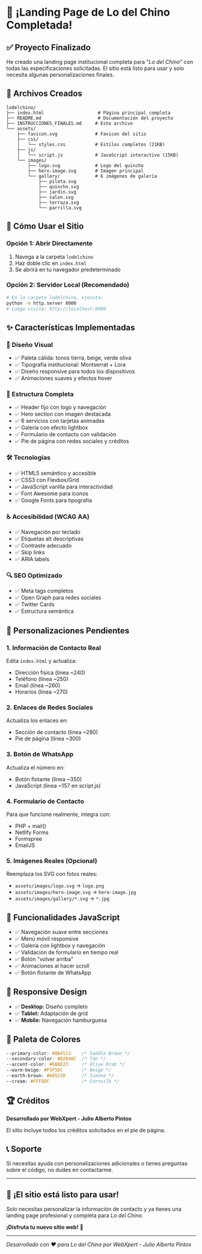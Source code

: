 # 🎉 ¡Landing Page de Lo del Chino Completada!

## ✅ Proyecto Finalizado

He creado una landing page institucional completa para "*Lo del Chino*" con todas las especificaciones solicitadas. El sitio está listo para usar y solo necesita algunas personalizaciones finales.

## 📁 Archivos Creados

```
lodelchino/
├── index.html                    # Página principal completa
├── README.md                     # Documentación del proyecto
├── INSTRUCCIONES_FINALES.md     # Este archivo
└── assets/
    ├── favicon.svg              # Favicon del sitio
    ├── css/
    │   └── styles.css           # Estilos completos (21KB)
    ├── js/
    │   └── script.js            # JavaScript interactivo (15KB)
    └── images/
        ├── logo.svg             # Logo del quincho
        ├── hero-image.svg       # Imagen principal
        └── gallery/             # 6 imágenes de galería
            ├── pileta.svg
            ├── quincho.svg
            ├── jardin.svg
            ├── salon.svg
            ├── terraza.svg
            └── parrilla.svg
```

## 🚀 Cómo Usar el Sitio

### Opción 1: Abrir Directamente
1. Navega a la carpeta `lodelchino`
2. Haz doble clic en `index.html`
3. Se abrirá en tu navegador predeterminado

### Opción 2: Servidor Local (Recomendado)
```bash
# En la carpeta lodelchino, ejecuta:
python -m http.server 8000
# Luego visita: http://localhost:8000
```

## ✨ Características Implementadas

### 🎨 Diseño Visual
- ✅ Paleta cálida: tonos tierra, beige, verde oliva
- ✅ Tipografía institucional: Montserrat + Lora
- ✅ Diseño responsive para todos los dispositivos
- ✅ Animaciones suaves y efectos hover

### 📱 Estructura Completa
- ✅ Header fijo con logo y navegación
- ✅ Hero section con imagen destacada
- ✅ 6 servicios con tarjetas animadas
- ✅ Galería con efecto lightbox
- ✅ Formulario de contacto con validación
- ✅ Pie de página con redes sociales y créditos

### 🛠️ Tecnologías
- ✅ HTML5 semántico y accesible
- ✅ CSS3 con Flexbox/Grid
- ✅ JavaScript vanilla para interactividad
- ✅ Font Awesome para iconos
- ✅ Google Fonts para tipografía

### ♿ Accesibilidad (WCAG AA)
- ✅ Navegación por teclado
- ✅ Etiquetas alt descriptivas
- ✅ Contraste adecuado
- ✅ Skip links
- ✅ ARIA labels

### 🔍 SEO Optimizado
- ✅ Meta tags completos
- ✅ Open Graph para redes sociales
- ✅ Twitter Cards
- ✅ Estructura semántica

## 🔧 Personalizaciones Pendientes

### 1. Información de Contacto Real
Edita `index.html` y actualiza:
- Dirección física (línea ~240)
- Teléfono (línea ~250)
- Email (línea ~260)
- Horarios (línea ~270)

### 2. Enlaces de Redes Sociales
Actualiza los enlaces en:
- Sección de contacto (línea ~280)
- Pie de página (línea ~300)

### 3. Botón de WhatsApp
Actualiza el número en:
- Botón flotante (línea ~350)
- JavaScript (línea ~157 en script.js)

### 4. Formulario de Contacto
Para que funcione realmente, integra con:
- PHP + mail()
- Netlify Forms
- Formspree
- EmailJS

### 5. Imágenes Reales (Opcional)
Reemplaza los SVG con fotos reales:
- `assets/images/logo.svg` → `logo.png`
- `assets/images/hero-image.svg` → `hero-image.jpg`
- `assets/images/gallery/*.svg` → `*.jpg`

## 🎯 Funcionalidades JavaScript

- ✅ Navegación suave entre secciones
- ✅ Menú móvil responsive
- ✅ Galería con lightbox y navegación
- ✅ Validación de formulario en tiempo real
- ✅ Botón "volver arriba"
- ✅ Animaciones al hacer scroll
- ✅ Botón flotante de WhatsApp

## 📱 Responsive Design

- ✅ **Desktop:** Diseño completo
- ✅ **Tablet:** Adaptación de grid
- ✅ **Mobile:** Navegación hamburguesa

## 🎨 Paleta de Colores

```css
--primary-color: #8B4513    /* Saddle Brown */
--secondary-color: #D2B48C  /* Tan */
--accent-color: #6B8E23     /* Olive Drab */
--warm-beige: #F5F5DC       /* Beige */
--earth-brown: #A0522D      /* Sienna */
--cream: #FFF8DC            /* Cornsilk */
```

## 🏆 Créditos

**Desarrollado por WebXpert - Julio Alberto Pintos**

El sitio incluye todos los créditos solicitados en el pie de página.

## 📞 Soporte

Si necesitas ayuda con personalizaciones adicionales o tienes preguntas sobre el código, no dudes en contactarme.

---

## 🎊 ¡El sitio está listo para usar!

Solo necesitas personalizar la información de contacto y ya tienes una landing page profesional y completa para *Lo del Chino*.

**¡Disfruta tu nuevo sitio web!** 🚀

---

*Desarrollado con ❤️ para Lo del Chino por WebXpert - Julio Alberto Pintos*
